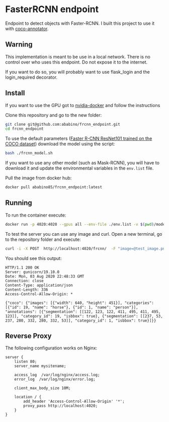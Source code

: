 # FasterRCNN endpoint

Endpoint to detect objects with Faster-RCNN.
I built this project to use it with [coco-annotator](https://github.com/jsbroks/coco-annotator).

## Warning
This implementation is meant to be use in a local network.
There is no control over who uses this endpoint.
Do not expose it to the internet.

If you want to do so, you will probably want to use flask_login and the login_required decorator.

## Install

If you want to use the GPU got to [nvidia-docker](https://github.com/NVIDIA/nvidia-docker) and follow the instructions

Clone this repository and go to the new folder:
```bash
git clone git@github.com:ababino/frcnn_endpoint.git
cd frcnn_endpoint
```

To use the default parameters ([Faster R-CNN ResNet101 trained on the COCO dataset](https://github.com/ababino/pytorch_faster_rcnn_resnet101)) download the model using the script:
```bash
bash ./frcnn_model.sh
```
If you want to use any other model (such as Mask-RCNN), you will have to download it and update the environmental variables in the `env.list` file.

Pull the image from docker hub:
```bash
docker pull ababino85/frcnn_endpoint:latest
```

## Running

To run the container execute:
```bash
docker run -p 4020:4020 --gpus all --env-file ./env.list -v $(pwd)/models:/models ababino85/frcnn_endpoint:latest
```

To test the server you can use any image and curl.
Open a new terminal, go to the repository folder and execute:

```bash
curl -i -X POST  http://localhost:4020/frcnn/  -F "image=@test_image.png"
```

You should see this output:
```
HTTP/1.1 200 OK
Server: gunicorn/19.10.0
Date: Mon, 03 Aug 2020 22:48:33 GMT
Connection: close
Content-Type: application/json
Content-Length: 336
Access-Control-Allow-Origin: *

{"coco": {"images": [{"width": 640, "height": 451}], "categories": [{"id": 19, "name": "horse"}, {"id": 1, "name": "person"}], "annotations": [{"segmentation": [[122, 123, 122, 411, 495, 411, 495, 123]], "category_id": 19, "isbbox": true}, {"segmentation": [[237, 53, 237, 280, 332, 280, 332, 53]], "category_id": 1, "isbbox": true}]}}
```

## Reverse Proxy

The following configuration works on Nginx:

```
server {
    listen 80;
    server_name mysitename;

    access_log  /var/log/nginx/access.log;
    error_log  /var/log/nginx/error.log;

    client_max_body_size 10M;

    location / {
        add_header 'Access-Control-Allow-Origin' '*';
        proxy_pass http://localhost:4020;
    }
}
```
